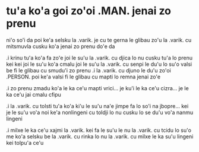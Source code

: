 # tu'a ko'a goi zo'oi .MAN. jenai zo prenu
ni'o so'i da poi ke'a selsku la .varik. je cu te gerna le glibau zo'u la .varik. cu mitsmuvla cusku ko'a jenai zo prenu do'e da

.i krinu tu'a ko'a fa zo'e joi le su'u la .varik. cu djica lo nu cusku tu'a lo prenu kei kei joi le su'u ko'a cmalu joi le su'u la .varik. cu senpi le du'u lo su'o valsi be fi le glibau cu smudu'i zo prenu  .i la .varik. cu djuno le du'u zo'oi .PERSON. poi ke'a valsi fi le glibau cu mapti lo remna jenai zo'e

.i zo prenu zmadu ko'a le ka ce'u mapti vrici... je ku'i le ka ce'u cizra... je le ka ce'u jai cmalu cfipu

.i la .varik. cu tolsti tu'a ko'a ki'u le su'u na'e jimpe fa lo so'i na jbopre... kei je le su'u vo'a noi ke'a nonlingeni cu toldji lo nu cusku lo se du'u vo'a nanmu lingeni

.i milxe le ka ce'u xajmi la .varik. kei fa le su'u le nu la .varik. cu tcidu lo su'o me ko'a selsku be la .varik. cu rinka lo nu la .varik. cu milxe le ka su'u lingeni kei tolpu'a ce'u
